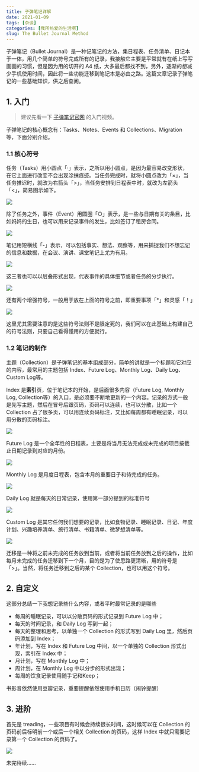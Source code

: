 ```yaml
---
title: 子弹笔记详解
date: 2021-01-09
tags: [杂谈]
categories: [我所热爱的生活啊]
slug: The Bullet Journal Method
---
```


子弹笔记（Bullet Journal）是一种记笔记的方法，集日程表、任务清单、日记本于一体，用几个简单的符号完成所有的记录，我接触它主要是平常就有在纸上写写画画的习惯，但是因为用的切开的 A4 纸，大多最后都找不到，另外，逐渐的想减少手机使用时间，因此将一些功能迁移到笔记本是必由之路。这篇文章记录子弹笔记的一些基础知识，供之后查阅。

<!--more-->

## 1. 入门

> 建议先看一下 [子弹笔记官网](https://bulletjournal.com/) 的入门视频。

子弹笔记的核心概念有：Tasks、Notes、Events 和 Collections、Migration 等，下面分别介绍。

### 1.1 核心符号

任务（Tasks）用小圆点「·」表示，之所以用小圆点，是因为最容易改变形状，在它上面进行改变不会出现涂抹痕迹。当任务完成时，就将小圆点改为「×」，当任务推迟时，就改为右箭头「>」，当任务安排到日程表中时，就改为左箭头「<」，简易图示如下。

![](https://cdn.shopifycdn.net/s/files/1/0882/3478/files/Tasks_2ff9a232-50b3-4d79-a127-5b53a8e6606b_600x.png?v=1601582371)

除了任务之外，事件（Event）用圆圈「○」表示，是一些与日期有关的条目，比如妈妈的生日，也可以用来记录事件的发生，比如签订了租房合同。

![](https://cdn.shopifycdn.net/s/files/1/0882/3478/files/Events_f902f016-7434-4278-bcc1-663da919016c_600x.png?v=1601582540)

笔记用短横线「-」表示，可以包括事实、想法、观察等，用来捕捉我们不想忘记的信息和数据，在会议、演讲、课堂笔记上尤为有用。

![](https://cdn.shopifycdn.net/s/files/1/0882/3478/files/Notes_70434cb6-61e7-4a02-98ef-967b6d59f69a_600x.png?v=1601585532)

这三者也可以以层叠形式出现，代表事件的具体细节或者任务的分步执行。

![](https://cdn.shopifycdn.net/s/files/1/0882/3478/files/Nesting_6ccf04ed-8408-4b66-beae-19a389369386_600x.png?v=1601585902)

还有两个增强符号，一般用于放在上面的符号之前，即重要事项「*」和灵感「！」

![](https://cdn.shopifycdn.net/s/files/1/0882/3478/files/Signifiers_d35180ca-23ca-4b7b-96b8-4dd4fd7d3a78_600x.png?v=1601585957)

这里尤其需要注意的是这些符号法则不是限定死的，我们可以在此基础上构建自己的符号法则，只要自己看得懂用的方便就行。

### 1.2 笔记的制作

主题（Collection）是子弹笔记的基本组成部分，简单的讲就是一个标题和它对应的内容，最常用的主题包括 Index、Future Log、Monthly Log、Daily Log、Custom Log等。

Index 是**索引**页，位于笔记本的开始，是后面很多内容（Future Log, Monthly Log, Collection等）的入口，是必须要不断地更新的一个内容。记录的方式一般是先写主题，然后在冒号后跟页码，页码可以连续，也可以分散，比如一个 Collection 占了很多页，可以用连续页码标注，又比如每周都有睡眠记录，可以用分散的页码标注。

![](https://cdn.shopifycdn.net/s/files/1/0882/3478/files/Index_e52fae6a-b224-45a9-bf67-85f57bbd7e70_600x.png?v=1601586196)

Future Log 是一个全年性的日程表，主要是将当月无法完成或未完成的项目按截止日期记录到对应的月份。

![](https://cdn.shopifycdn.net/s/files/1/0882/3478/files/Future_Log_e03174e6-36b6-40c2-abb6-d86f0e1a2b85_600x.png?v=1601586272)

Monthly Log 是月度日程表，包含本月的重要日子和待完成的任务。

![](https://cdn.shopifycdn.net/s/files/1/0882/3478/files/Monthly_Log_48ac14fc-3dd6-4fa0-ad25-e8b2e79b352b_600x.png?v=1601586366)

Daily Log 就是每天的日常记录，使用第一部分提到的标准符号

![](https://cdn.shopifycdn.net/s/files/1/0882/3478/files/Daily_Log_fa67df44-c02b-4912-ba26-4eeea0371456_600x.png?v=1601586044)

Custom Log 是其它任何我们想要的记录，比如食物记录、睡眠记录、日记、年度计划、兴趣培养清单、旅行清单、书籍清单、微梦想清单等。

![](https://cdn.shopifycdn.net/s/files/1/0882/3478/files/Custom_Log_9992076a-67e9-4fab-91e1-dd0bda6d0da5_600x.png?v=1601586451)

迁移是一种将之前未完成的任务放到当前，或者将当前任务放到之后的操作，比如每月未完成的任务迁移到下一个月，目的是为了使思路更清晰，用的符号是「>」。当然，将任务迁移到之后的某个 Collection，也可以用这个符号。

## 2. 自定义

这部分总结一下我想记录些什么内容，或者平时最常记录的是哪些

- 每周的睡眠记录，可以以分散页码的形式记录到 Future Log 中；
- 每天的时间记录，和 Daily Log 写到一起；
- 每天的整理和思考，以单独一个 Collection 的形式写到 Daily Log 里，然后页码添加到 Index；
- 年计划，写在 Index 和 Future Log 中间，以一个单独的 Collection 形式出现，索引在 Index 中；
- 月计划，写在 Monthly Log 中；
- 周计划，在 Monthly Log 中以分步的形式出现；
- 每周的饮食记录使用随手记和Keep；

书影音依然使用豆瓣记录，重要提醒依然使用手机日历（闹铃提醒）

## 3. 进阶

首先是 treading，一些项目有时候会持续很长时间，这时候可以在 Collection 的页码前后标明前一个或后一个相关 Collection 的页码，这样 Index 中就只需要记录第一个 Collection 的页码了。

![](https://cdn.shopify.com/s/files/1/0882/3478/files/threading-ryder-2_large.jpg?v=1533666380)

未完待续……
